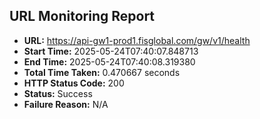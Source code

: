 ## URL Monitoring Report

- **URL:** https://api-gw1-prod1.fisglobal.com/gw/v1/health
- **Start Time:** 2025-05-24T07:40:07.848713
- **End Time:** 2025-05-24T07:40:08.319380
- **Total Time Taken:** 0.470667 seconds
- **HTTP Status Code:** 200
- **Status:** Success
- **Failure Reason:** N/A
